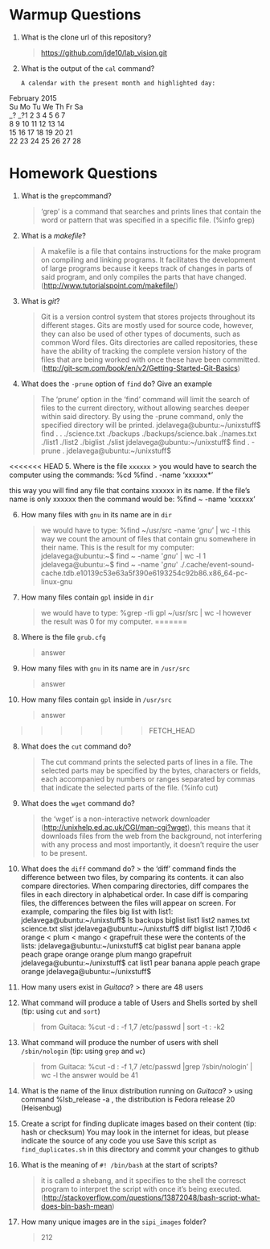 # Warmup Questions

1.  What is the clone url of this repository?
    >   https://github.com/jde10/lab_vision.git

2.  What is the output of the ``cal`` command?

        A calendar with the present month and highlighted day:
February 2015      
Su Mo Tu We Th Fr Sa  
_? _?1  2  3  4  5  6  7  
 8  9 10 11 12 13 14  
15 16 17 18 19 20 21  
22 23 24 25 26 27 28

# Homework Questions

1.  What is the ``grep``command?
    >   ‘grep’ is a command that searches and prints lines that contain the word or pattern that was specified in a specific file. (%info grep)

2.  What is a *makefile*?
    >   A makefile is a file that contains instructions for the make program on compiling and linking programs. It facilitates the development of large programs because it keeps track of changes in parts of said program, and only compiles the parts that have changed. (http://www.tutorialspoint.com/makefile/)

3.  What is *git*?
    >   Git is a version control system that stores projects throughout its different stages. Gits are mostly used for source code, however, they can also be used of other types of documents, such as common Word files. Gits directories are called repositories, these have the ability of tracking the complete version history of the files that are being worked with once these have been committed. (http://git-scm.com/book/en/v2/Getting-Started-Git-Basics)

4.  What does the ``-prune`` option of ``find`` do? Give an example
    >   The ‘prune’ option in the ‘find’ command will limit the search of files to the current directory, without allowing searches deeper within said directory. By using the -prune command, only the specified directory will be printed.
jdelavega@ubuntu:~/unixstuff$ find .
.
./science.txt
./backups
./backups/science.bak
./names.txt
./list1
./list2
./biglist
./slist
jdelavega@ubuntu:~/unixstuff$ find . -prune
.
jdelavega@ubuntu:~/unixstuff$


<<<<<<< HEAD
5.  Where is the file ``xxxxxx``
    >   you would have to search the computer using the commands:
%cd
%find . -name ‘xxxxxx*’

this way you will find any file that contains xxxxxx in its name. If the file’s name is only xxxxxx then the command would be:
%find ~ -name ‘xxxxxx’


6.  How many files with ``gnu`` in its name are in ``dir``
    >   we would have to type:
%find ~/usr/src -name ‘*gnu*’ | wc -l
this way we count the amount of files that contain gnu somewhere in their name. This is the result for my computer:
jdelavega@ubuntu:~$ find ~ -name '*gnu*' | wc -l
1
jdelavega@ubuntu:~$ find ~ -name '*gnu*'
./.cache/event-sound-cache.tdb.e10139c53e63a5f390e6193254c92b86.x86_64-pc-linux-gnu

7.  How many files contain ``gpl`` inside in ``dir``
    >   we would have to type:
%grep -rli gpl ~/usr/src | wc -l
however the result was 0 for my computer.
=======
5.  Where is the file ``grub.cfg``
    >   answer

6.  How many files with ``gnu`` in its name are in ``/usr/src``
    >   answer

7.  How many files contain ``gpl`` inside in ``/usr/src``
    >   answer
>>>>>>> FETCH_HEAD

8.  What does the ``cut`` command do?
    >   The cut command prints the selected parts of lines in a file. The selected parts may be specified by the bytes, characters or fields, each accompanied by numbers or ranges separated by commas that indicate the selected parts of the file. (%info cut)

9.  What does the ``wget`` command do?
    >   the ‘wget’ is a non-interactive network downloader (http://unixhelp.ed.ac.uk/CGI/man-cgi?wget), this means that it downloads files from the web from the background, not interfering with any process and most importantly, it doesn’t require the user to be present.

10.  What does the ``diff`` command do?
    >   the ‘diff’ command finds the difference between two files, by comparing its contents. it can also compare directories. When comparing directories, diff compares the files in each directory in alphabetical order. In case diff is comparing files, the differences between the files will appear on screen. For example, comparing the files big list with list1: 
jdelavega@ubuntu:~/unixstuff$ ls
backups  biglist  list1  list2  names.txt  science.txt  slist
jdelavega@ubuntu:~/unixstuff$ diff biglist list1
7,10d6
< orange
< plum
< mango
< grapefruit
these were the contents of the lists:
jdelavega@ubuntu:~/unixstuff$ cat biglist
pear
banana
apple
peach
grape
orange
orange
plum
mango
grapefruit
jdelavega@ubuntu:~/unixstuff$ cat list1
pear
banana
apple
peach
grape
orange
jdelavega@ubuntu:~/unixstuff$ 

11.  How many users exist in *Guitaca*?
    >   there are 48 users

12. What command will produce a table of Users and Shells sorted by shell (tip: using ``cut`` and ``sort``)
    >   from Guitaca:
%cut -d : -f 1,7 /etc/passwd | sort -t : -k2

13. What command will produce the number of users with shell ``/sbin/nologin`` (tip: using ``grep`` and ``wc``)
    >   from Guitaca:
%cut -d : -f 1,7 /etc/passwd |grep ’/sbin/nologin’ | wc -l
the answer would be 41

14.  What is the name of the linux distribution running on *Guitaca*?
    >   using command %lsb_release -a , the distribution is Fedora release 20 (Heisenbug)

15. Create a script for finding duplicate images based on their content (tip: hash or checksum)
    You may look in the internet for ideas, but please indicate the source of any code you use
    Save this script as ``find_duplicates.sh`` in this directory and commit your changes to github

16. What is the meaning of ``#! /bin/bash`` at the start of scripts?
    >   it is called a shebang, and it specifies to the shell the corresct program to interpret the script with once it’s being executed. (http://stackoverflow.com/questions/13872048/bash-script-what-does-bin-bash-mean)

17. How many unique images are in the ``sipi_images`` folder?
    >   212
    
